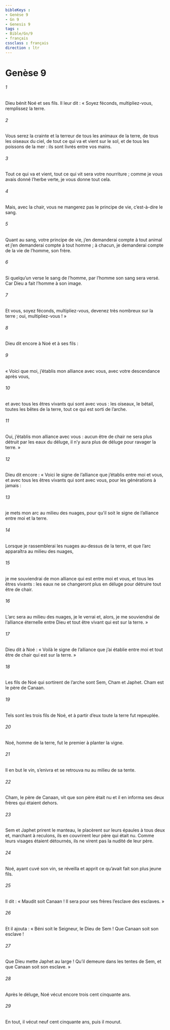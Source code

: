 ```yaml
---
bibleKeys : 
- Genèse 9
- Gn 9
- Genesis 9
tags : 
- Bible/Gn/9
- français
cssclass : français
direction : ltr
---
```


# Genèse 9

###### 1
Dieu bénit Noé et ses fils. Il leur dit : « Soyez féconds, multipliez-vous, remplissez la terre.
###### 2
Vous serez la crainte et la terreur de tous les animaux de la terre, de tous les oiseaux du ciel, de tout ce qui va et vient sur le sol, et de tous les poissons de la mer : ils sont livrés entre vos mains.
###### 3
Tout ce qui va et vient, tout ce qui vit sera votre nourriture ; comme je vous avais donné l’herbe verte, je vous donne tout cela.
###### 4
Mais, avec la chair, vous ne mangerez pas le principe de vie, c’est-à-dire le sang.
###### 5
Quant au sang, votre principe de vie, j’en demanderai compte à tout animal et j’en demanderai compte à tout homme ; à chacun, je demanderai compte de la vie de l’homme, son frère.
###### 6
Si quelqu’un verse le sang de l’homme,
par l’homme son sang sera versé.
Car Dieu a fait l’homme à son image.
###### 7
Et vous, soyez féconds, multipliez-vous, devenez très nombreux sur la terre ; oui, multipliez-vous ! »
###### 8
Dieu dit encore à Noé et à ses fils :
###### 9
« Voici que moi, j’établis mon alliance avec vous, avec votre descendance après vous,
###### 10
et avec tous les êtres vivants qui sont avec vous : les oiseaux, le bétail, toutes les bêtes de la terre, tout ce qui est sorti de l’arche.
###### 11
Oui, j’établis mon alliance avec vous : aucun être de chair ne sera plus détruit par les eaux du déluge, il n’y aura plus de déluge pour ravager la terre. »
###### 12
Dieu dit encore : « Voici le signe de l’alliance que j’établis entre moi et vous, et avec tous les êtres vivants qui sont avec vous, pour les générations à jamais :
###### 13
je mets mon arc au milieu des nuages, pour qu’il soit le signe de l’alliance entre moi et la terre.
###### 14
Lorsque je rassemblerai les nuages au-dessus de la terre, et que l’arc apparaîtra au milieu des nuages,
###### 15
je me souviendrai de mon alliance qui est entre moi et vous, et tous les êtres vivants : les eaux ne se changeront plus en déluge pour détruire tout être de chair.
###### 16
L’arc sera au milieu des nuages, je le verrai et, alors, je me souviendrai de l’alliance éternelle entre Dieu et tout être vivant qui est sur la terre. »
###### 17
Dieu dit à Noé : « Voilà le signe de l’alliance que j’ai établie entre moi et tout être de chair qui est sur la terre. »
###### 18
Les fils de Noé qui sortirent de l’arche sont Sem, Cham et Japhet. Cham est le père de Canaan.
###### 19
Tels sont les trois fils de Noé, et à partir d’eux toute la terre fut repeuplée.
###### 20
Noé, homme de la terre, fut le premier à planter la vigne.
###### 21
Il en but le vin, s’enivra et se retrouva nu au milieu de sa tente.
###### 22
Cham, le père de Canaan, vit que son père était nu et il en informa ses deux frères qui étaient dehors.
###### 23
Sem et Japhet prirent le manteau, le placèrent sur leurs épaules à tous deux et, marchant à reculons, ils en couvrirent leur père qui était nu. Comme leurs visages étaient détournés, ils ne virent pas la nudité de leur père.
###### 24
Noé, ayant cuvé son vin, se réveilla et apprit ce qu’avait fait son plus jeune fils.
###### 25
Il dit :
« Maudit soit Canaan !
Il sera pour ses frères
l’esclave des esclaves. »
###### 26
Et il ajouta :
« Béni soit le Seigneur, le Dieu de Sem !
Que Canaan soit son esclave !
###### 27
Que Dieu mette Japhet au large !
Qu’il demeure dans les tentes de Sem,
et que Canaan soit son esclave. »
###### 28
Après le déluge, Noé vécut encore trois cent cinquante ans.
###### 29
En tout, il vécut neuf cent cinquante ans, puis il mourut.
